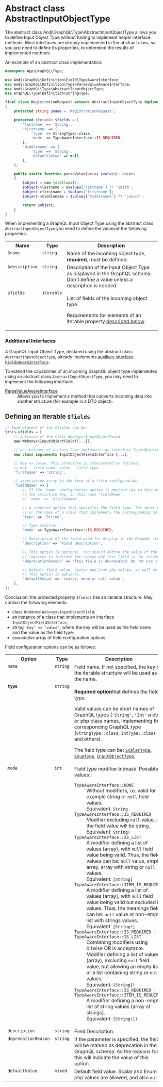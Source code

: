 # Abstract class AbstractInputObjectType

The abstract class Andi\GraphQL\Type\AbstractInputObjectType allows you to define Input Object Type
without having to implement helper interface methods.
Most interfaces are already implemented in the abstract class, so you just need to define its properties,
to determine the results of implemented methods.

An example of an abstract class implementation:

```php
namespace App\GraphQL\Type;

use Andi\GraphQL\Definition\Field\TypeAwareInterface;
use Andi\GraphQL\Definition\Type\ParseValueAwareInterface;
use Andi\GraphQL\Type\AbstractInputObjectType;
use GraphQL\Type\Definition\StringType;

final class RegistrationRequest extends AbstractInputObjectType implements ParseValueAwareInterface
{
    protected string $name = 'RegistrationRequest';

    protected iterable $fields = [
        'lastname' => 'String',
        'firstname' => [
            'type' => StringType::class,
            'mode' => TypeAwareInterface::IS_REQUIRED,
        ],
        'middlename' => [
            'type' => 'String',
            'defaultValue' => null,
        ],
    ];

    public static function parseValue(array $values): object
    {
        $object = new \stdClass();
        $object->lastname = $values['lastname'] ?? 'Smith';
        $object->firstname = $values['firstname'];
        $object->middlename = $values['middlename'] ?? 'junior';

        return $object;
    }
}
```

When implementing a GraphQL Input Object Type using the abstract class `AbstractInputObjectType`
you need to define the values ​​of the following properties:

<table>
    <tr>
        <th>Name</th>
        <th>Type</th>
        <th>Description</th>
    </tr>
    <tr>
        <td valign="top"><code>$name</code></td>
        <td valign="top"><code>string</code></td>
        <td valign="top">Name of the incoming object type, <b>required</b>, must be defined.</td>
    </tr>
    <tr>
        <td valign="top"><code>$description</code></td>
        <td valign="top"><code>string</code></td>
        <td valign="top">
            Description of the Input Object Type as displayed in the GraphQL schema.
            Don't define a value unless a description is needed.
        </td>
    </tr>
    <tr>
        <td valign="top"><code>$fields</code></td>
        <td valign="top"><code>iterable</code></td>
        <td valign="top">
            <p>List of fields of the incoming object type.</p>
            <p>
                Requirements for elements of an iterable property
                <a href="#field-definition">described below</a>.
            </p>
        </td>
    </tr>
</table>

### Additional Interfaces

A GraphQL Input Object Type, declared using the abstract class `AbstractInputObjectType`,
already implements [auxiliary interface](input-object-type.md#input-object-type-interfaces)
[`FieldsAwareInterface`](Input-Object-Type.md#fields-aware-interface).

To extend the capabilities of an incoming GraphQL object type implemented using an abstract class
`AbstractInputObjectType`, you may need to implement the following interface:

<dl>
    <dt><a href="input-object-type.md#parse-value-aware-interface">ParseValueAwareInterface</a></dt>
    <dd>
        Allows you to implement a method that converts incoming data into another structure
        (for example in a DTO object).
    </dd>
</dl>


## <a id="field-definition">Defining an Iterable `$fields`</a>

```php
// Each element of the $fields can be:
$this->fields = [
    // instance of the class Webonyx\InputObjectField
    new Webonyx\InputObjectField([...]),

    // an instance of a class that implements an interface InputObjectFieldInterface
    new class implements InputObjectFieldInterface {...},

    // key => value. This structure is interpreted as follows:
    // key - field name; value - field type.
    'firstname' => 'String',

    // associative array in the form of a field configuration
    'fieldName' => [
        // If the 'name' configuration option is omitted (as in this example), the field name will be
        // the structure key, in this case 'fieldName'.
        // 'name' => 'displayName',

        // A required option that specifies the field type. The short name of the GraphQL type is acceptable,
        // or the name of a class that implements the corresponding GraphQL type.
        'type' => 'String',

        // Type modifier.
        'mode' => TypeAwareInterface::IS_REQUIRED,

        // Description of the field used for display in the GraphQL schema. This option is optional.
        'description' => 'Field description',

        // This option is optional. You should define the value of the option if the GraphQL schema
        // requires to indicate the reason why this field is not recommended.
        'deprecationReason' => 'This field is deprecated. Do not use it.',

        // Default field value. Scalar and Enum php values, as well as null, are allowed.
        // This option is optional.
        'defaultValue' => 'scalar, enum or null value',
    ],
];
```

Conclusion: the protected property `$fields` has an iterable structure. May contain the following elements:
- class instance `Webonyx\InputObjectField`;
- an instance of a class that implements an interface `InputObjectFieldInterface`;
- string `'key' => 'value'`, where the key will be used as the field name and the value as the field type;
- associative array of field configuration options.

Field configuration options can be as follows:

<table>
    <tr>
        <th>Option</th>
        <th>Type</th>
        <th>Description</th>
    </tr>
    <tr>
        <td valign="top"><code>name</code></td>
        <td valign="top"><code>string</code></td>
        <td valign="top">
            Field name. If not specified, the key of the iterable structure will be used as the name.
        </td>
    </tr>
    <tr>
        <td valign="top"><b><code>type</code></b></td>
        <td valign="top"><code>string</code></td>
        <td valign="top">
            <p>
                <b>Required option</b>that defines the field type.
            </p>
            <p>
                Valid values ​​can be short names of GraphQL types
                (<code>'String'</code>, <code>'Int'</code> и etc) or php class names,
                implementing the corresponding GraphQL type
                (<code>StringType::class</code>, <code>IntType::class</code> and others).
            </p>
            <p>
                The field type can be:
                <a href="scalar-type.md"><code>ScalarType</code></a>,
                <a href="enum-type.md"><code>EnumType</code></a>,
                <a href="input-object-type.md"><code>InputObjectType</code></a>.
            </p>
        </td>
    </tr>
    <tr>
        <td valign="top"><code>mode</code></td>
        <td valign="top"><code>int</code></td>
        <td valign="top">
            Field type modifier bitmask. Possible values::
            <dl>
                <dt><code>TypeAwareInterface::NONE</code></dt>
                <dd>
                    Without modifiers, i.e. valid for example string or <code>null</code>
                    field values.<br />
                    Equivalent: <code>String</code>
                </dd>
                <dt><code>TypeAwareInterface::IS_REQUIRED</code></dt>
                <dd>
                    Modifier excluding <code>null</code> value, i.e. the field value will be
                    string.<br />
                    Equivalent: <code>String!</code>
                </dd>
                <dt><code>TypeAwareInterface::IS_LIST</code></dt>
                <dd>
                    A modifier defining a list of values ​​(array), with <code>null</code>
                    field value being valid. Thus, the field values ​​can be:
                    <code>null</code> value, empty array, array with string or
                    <code>null</code> values.<br />
                    Equivalent: <code>[String]</code>
                </dd>
                <dt><code>TypeAwareInterface::ITEM_IS_REQUIRED</code></dt>
                <dd>
                    A modifier defining a list of values ​​(array), with <code>null</code>
                    field value being valid but excluded in values. Thus, the meanings
                    fields can be: <code>null</code> value or non-empty list with strings
                    values.<br />
                    Equivalent: <code>[String!]</code>
                </dd>
                <dt><code>TypeAwareInterface::IS_REQUIRED | TypeAwareInterface::IS_LIST</code></dt>
                <dd>
                    Combining modifiers using bitwise OR is acceptable.<br />
                    Modifier defining a list of values ​​(array), excluding <code>null</code>
                    field value, but allowing an empty list or a list containing
                    string or <code>null</code> values.<br />
                    Equivalent: <code>[String]!</code>
                </dd>
                <dt><code>TypeAwareInterface::IS_REQUIRED | TypeAwareInterface::ITEM_IS_REQUIRED</code></dt>
                <dd>
                    A modifier defining a non-empty list of string values ​​(array of strings).<br />
                    Equivalent: <code>[String!]!</code>
                </dd>
            </dl>
        </td>
    </tr>
    <tr>
        <td valign="top"><code>description</code></td>
        <td valign="top"><code>string</code></td>
        <td valign="top">Field Description.</td>
    </tr>
    <tr>
        <td valign="top"><code>deprecationReason</code></td>
        <td valign="top"><code>string</code></td>
        <td valign="top">
            If the parameter is specified, the field will be marked as deprecation in the GraphQL schema. As
            the reasons for this will indicate the value of this option.
        </td>
    </tr>
    <tr>
        <td valign="top"><code>defaultValue</code></td>
        <td valign="top"><code>mixed</code></td>
        <td valign="top">
            Default field value. Scalar and Enum php values ​​are allowed,
            and also <code>null</code>.
        </td>
    </tr>
</table>
